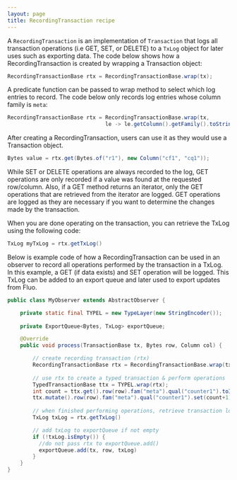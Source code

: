 ```yaml
---
layout: page
title: RecordingTransaction recipe
---
```


A `RecordingTransaction` is an implementation of `Transaction` that logs all transaction operations
(i.e GET, SET, or DELETE) to a `TxLog` object for later uses such as exporting data.  The code below
shows how a RecordingTransaction is created by wrapping a Transaction object:

```java
RecordingTransactionBase rtx = RecordingTransactionBase.wrap(tx);
```

A predicate function can be passed to wrap method to select which log entries to record.  The code
below only records log entries whose column family is `meta`:

```java
RecordingTransactionBase rtx = RecordingTransactionBase.wrap(tx,
                               le -> le.getColumn().getFamily().toString().equals("meta"));
```

After creating a RecordingTransaction, users can use it as they would use a Transaction object.

```java
Bytes value = rtx.get(Bytes.of("r1"), new Column("cf1", "cq1"));
```

While SET or DELETE operations are always recorded to the log, GET operations are only recorded if a
value was found at the requested row/column.  Also, if a GET method returns an iterator, only the GET
operations that are retrieved from the iterator are logged.  GET operations are logged as they are
necessary if you want to determine the changes made by the transaction.
 
When you are done operating on the transaction, you can retrieve the TxLog using the following code:

```java
TxLog myTxLog = rtx.getTxLog()
```

Below is example code of how a RecordingTransaction can be used in an observer to record all operations
performed by the transaction in a TxLog.  In this example, a GET (if data exists) and SET operation
will be logged.  This TxLog can be added to an export queue and later used to export updates from 
Fluo.

```java
public class MyObserver extends AbstractObserver {

    private static final TYPEL = new TypeLayer(new StringEncoder());
    
    private ExportQueue<Bytes, TxLog> exportQueue;

    @Override
    public void process(TransactionBase tx, Bytes row, Column col) {

        // create recording transaction (rtx)
        RecordingTransactionBase rtx = RecordingTransactionBase.wrap(tx);
        
        // use rtx to create a typed transaction & perform operations
        TypedTransactionBase ttx = TYPEL.wrap(rtx);
        int count = ttx.get().row(row).fam("meta").qual("counter1").toInteger(0);
        ttx.mutate().row(row).fam("meta").qual("counter1").set(count+1);
        
        // when finished performing operations, retrieve transaction log
        TxLog txLog = rtx.getTxLog()

        // add txLog to exportQueue if not empty
        if (!txLog.isEmpty()) {
          //do not pass rtx to exportQueue.add()
          exportQueue.add(tx, row, txLog)
        }
    }
}
```

